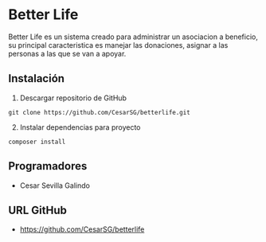 # Better Life
Better Life es un sistema creado para administrar un asociacion a beneficio, su principal caracteristica es manejar las donaciones, asignar a las personas a las que se van a apoyar.

## Instalación

1. Descargar repositorio de GitHub
```git
git clone https://github.com/CesarSG/betterlife.git
```

2. Instalar dependencias para proyecto

```git
composer install
```
## Programadores

* Cesar Sevilla Galindo

## URL GitHub
* https://github.com/CesarSG/betterlife
